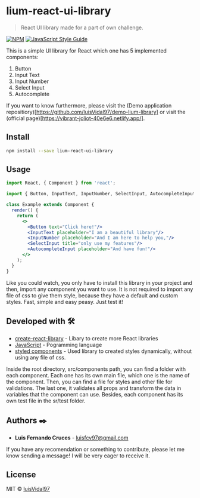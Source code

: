 # lium-react-ui-library

> React UI library made for a part of own challenge.

[![NPM](https://img.shields.io/npm/v/lium-react-ui-library.svg)](https://www.npmjs.com/package/lium-react-ui-library) [![JavaScript Style Guide](https://img.shields.io/badge/code_style-standard-brightgreen.svg)](https://standardjs.com)


This is a simple UI library for React which one has 5 implemented components:

1. Button
2. Input Text
3. Input Number
4. Select Input
5. Autocomplete

If you want to know furthermore, please visit the (Demo application repositiory)[https://github.com/luisVidal97/demo-lium-library] or visit the (official page)[https://vibrant-joliot-40e6e6.netlify.app/].

## Install

```bash
npm install --save lium-react-ui-library
```

## Usage

```jsx
import React, { Component } from 'react';

import { Button, InputText, InputNumber, SelectInput, AutocompleteInput } from 'lium-react-ui-library';

class Example extends Component {
  render() {
    return (
      <>
        <Button text="Click here!"/>
        <InputText placeholder="I am a beautiful library"/>
        <InputNumber placeholder="And I am here to help you,"/>
        <SelectInput title="only use my features"/>
        <AutocompleteInput placeholder="And have fun!"/>
      </>
    );
  }
}
```
Like you could watch, you only have to install this library in your project and then, import any component you want to use. It is not required to import any file of css to give them style, because they have a default and custom styles.
Fast, simple and easy peasy. Just test it!

## Developed with 🛠️

* [create-react-library](https://www.npmjs.com/package/create-react-library) - Libary to create more React libraries
* [JavaScript](https://www.typescriptlang.org/) - Pogramming language
* [styled components](https://styled-components.com/) - Used library to created styles dynamically, without using any file of css.

Inside the root directory, src/components path, you can find a folder with each component. Each one has  its own main file, which one is the name of the component. Then, you can find a file for styles and other file for validations. The last one, it validates all props and transform the data in variables that the component can use.
Besides, each component has its own test file in the sr/test folder.

## Authors ✒️

* **Luis Fernando Cruces** - luisfcv97@gmail.com

If you have any recomendation or something to contribute, please let me know sending a message! I will be very eager to receive it.


## License

MIT © [luisVidal97](https://github.com/luisVidal97)
